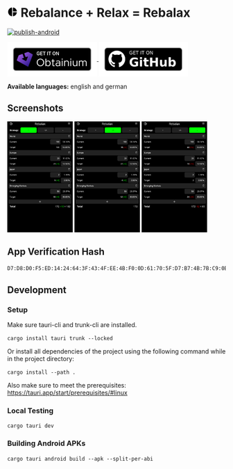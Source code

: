 # <img src="assets/icon-192.png" height="24" alt="App Icon"> Rebalance + Relax = Rebalax

[![publish-android](https://github.com/reifenrath-dev/rebalax/actions/workflows/android.yml/badge.svg)](https://github.com/reifenrath-dev/rebalax/actions/workflows/android.yml)

<a href="https://apps.obtainium.imranr.dev/redirect.html?r=obtainium://add/https://github.com/reifenrath-dev/rebalax">
    <img src="assets/badge_obtainium.png" height="80" align="center" alt="Get it on Obtainium"/>
</a>
<a href="https://github.com/reifenrath-dev/rebalax/releases/latest">
    <img src="assets/badge_github.png" height="80" align="center" alt="Get it on Github"/>
</a>

**Available languages:** english and german

## Screenshots
<p float="left">
    <img width=30% src="assets/buy.png" alt="Screenshot 1"/>
    <img width=30% src="assets/buy-sell.png" alt="Screenshot 2"/>
    <img width=30% src="assets/sell.png" alt="Screenshot 3"/>
</p>

## App Verification Hash

```
D7:D8:D0:F5:ED:14:24:64:3F:43:4F:EE:4B:F0:0D:61:70:5F:D7:B7:4B:7B:C9:0B:C9:7B:A6:C7:96:07:B2:27
```

## Development
### Setup

Make sure tauri-cli and trunk-cli are installed.

```shell
cargo install tauri trunk --locked
```

Or install all dependencies of the project using the following command while in the project directory:
```shell
cargo install --path .
```

Also make sure to meet the prerequisites: https://tauri.app/start/prerequisites/#linux

### Local Testing

```shell
cargo tauri dev
```

### Building Android APKs

```shell
cargo tauri android build --apk --split-per-abi
```
